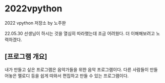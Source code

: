# 2022vpython
2022 vpython 저장소 by 노주완

22.05.30
선생님이 하시는 것을 열심히 따라했는데 조금 어려웠다. 더 이해해보려고 노력하겠다.

## [프로그램 개요]
내가 만들고 싶은 프로그램은 음악가들을 위한 음악 프로그램이다. 다른 사람들이 만들어놓은 멜로디 등을 쉽게 따와서 편집하고 만들 수 있는 프로그램이다.
